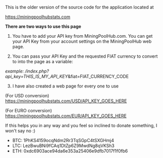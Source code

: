 This is the older version of the source code for the application located at

https://miningpoolhubstats.com



**There are two ways to use this page**

1. You have to add your API key from MiningPoolHub.com. You can get your API Key from your account settings on the MiningPoolHub web page.

2. You can pass your API Key and the requested FIAT currency to convert to into the page as a variable:

_example: /index.php?api_key=THIS_IS_MY_API_KEY_&amp;fiat=FIAT_CURRENCY_CODE

3. I have also created a web page for every one to use

(For USD conversion) https://miningpoolhubstats.com/USD/API_KEY_GOES_HERE

(For EURO conversion) https://miningpoolhubstats.com/EUR/API_KEY_GOES_HERE



If this helps you in any way and you feel so inclined to donate something, I won't say no :)



* BTC: 1PhKS4159ocqNdm2Rr3TqSGpC4tSXGHmj4
* LTC: LezBwuBNi9fCAq1DtZp6Z9MwdNg8qVKSh3
* ETH: 0xdc6903ace94da6e353a25406e9dfb7017f1f0fb6
